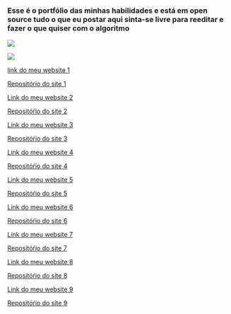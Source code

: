 ### Esse é o portfólio das minhas habilidades e está em open source tudo o que eu postar aqui sinta-se livre para reeditar e fazer o que quiser com o algoritmo

![](https://i.ibb.co/jVqDfjx/logo2.png)  

![](https://i.ibb.co/K60fdW7/logo.png)

[link do meu website 1][1]  

[Repositório do site 1][11]

[Link do meu website 2][2]  

[Repositóŕio do site 2][22]

[Link do meu website 3][3]  

[Repositóŕio do site 3][33]

[Link do meu website 4][4]  

[Repositóŕio do site 4][44]

[Link do meu website 5][5]  

[Repositóŕio do site 5][55]

[Link do meu website 6][6]  

[Repositóŕio do site 6][66]  

[Link do meu website 7][7]  

[Repositóŕio do site 7][77]

[Link do meu website 8][8]  

[Repositóŕio do site 8][88]

[Link do meu website 9][9]  

[Repositóŕio do site 9][99]


[1]: https://d3athk.github.io/Site_one/
[11]:https://github.com/D3athk/Site_one
[2]: https://d3athk.github.io/Site_Two/
[22]:https://github.com/D3athk/Site_Two
[3]: https://d3athk.github.io/Site_Three/
[33]:https://github.com/D3athk/Site_Three
[4]: https://d3athk.github.io/Sit_four/
[44]:https://github.com/D3athk/Sit_four
[5]: https://d3athk.github.io/Site_five/
[55]:https://github.com/D3athk/Sit_five
[66]:https://github.com/D3athk/Site_six
[6]: https://d3athk.github.io/Site_six/
[77]:https://github.com/D3athk/Site_seven
[7]: https://d3athk.github.io/Site_seven/
[88]:https://github.com/D3athk/Site_eight
[8]: https://d3athk.github.io/Site_eight/
[99]:https://github.com/D3athk/Site_nine
[9]: https://d3athk.github.io/Site_nine/
